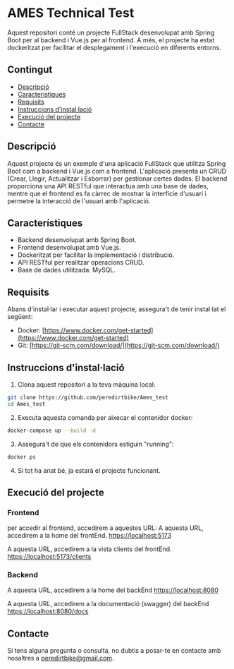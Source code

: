 # AMES Technical Test

Aquest repositori conté un projecte FullStack desenvolupat amb Spring Boot per al backend i Vue.js per al frontend. A més, el projecte ha estat dockeritzat per facilitar el desplegament i l'execució en diferents entorns.

## Contingut

- [Descripció](#descripció)
- [Característiques](#característiques)
- [Requisits](#requisits)
- [Instruccions d'instal·lació](#Instruccions-d'instal·lació)
- [Execució del projecte](#execució-del-projecte)
- [Contacte](#contacte)

## Descripció

Aquest projecte és un exemple d'una aplicació FullStack que utilitza Spring Boot com a backend i Vue.js com a frontend. L'aplicació presenta un CRUD (Crear, Llegir, Actualitzar i Esborrar) per gestionar certes dades. El backend proporciona una API RESTful que interactua amb una base de dades, mentre que el frontend es fa càrrec de mostrar la interfície d'usuari i permetre la interacció de l'usuari amb l'aplicació.

## Característiques

- Backend desenvolupat amb Spring Boot.
- Frontend desenvolupat amb Vue.js.
- Dockeritzat per facilitar la implementació i distribució.
- API RESTful per realitzar operacions CRUD.
- Base de dades utilitzada: MySQL.

## Requisits

Abans d'instal·lar i executar aquest projecte, assegura't de tenir instal·lat el següent:

- Docker: [https://www.docker.com/get-started](https://www.docker.com/get-started)
- Git: [https://git-scm.com/download/](https://git-scm.com/download/)

## Instruccions d'instal·lació

1. Clona aquest repositori a la teva màquina local:

```bash
git clone https://github.com/peredirtbike/Ames_test
cd Ames_test
```
2. Executa aquesta comanda per aixecar el contenidor docker:
```bash
docker-compose up --build -d
```
3. Assegura't de que els contenidors estiguin "running":
```bash
docker ps
```
4. Si tot ha anat bé, ja estarà el projecte funcionant.

## Execució del projecte
### Frontend
per accedir al frontend, accedirem a aquestes URL:
A aquesta URL, accedirem a la home del frontEnd.
  [https://localhost:5173](https://localhost:5173)

A aquesta URL, accedirem a la vista clients del frontEnd.
  [https://localhost:5173/clients](https://localhost:5173/clients)

### Backend
  A aquesta URL, accedirem a la home del backEnd
  [https://localhost:8080](https://localhost:8080)

  A aquesta URL, accedirem a la documentació (swagger) del backEnd
  [https://localhost:8080/docs](https://localhost:8080/docs)

## Contacte
Si tens alguna pregunta o consulta, no dubtis a posar-te en contacte amb nosaltres a peredirtbike@gmail.com.



  




